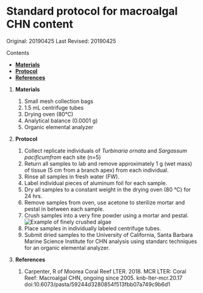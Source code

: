 # Standard protocol for macroalgal CHN content

Original: 20190425
Last Revised: 20190425

Contents
- [**Materials**](#Materials)  
- [**Protocol**](#Protocol)
- [**References**](#References)
 
1. <a name="Materials"></a> **Materials**
    1.  Small mesh collection bags
    1.  1.5 mL centrifuge tubes
    1.  Drying oven (80°C)
    1.  Analytical balance (0.0001 g)
    1.  Organic elemental analyzer 

2. <a name="Protocol"></a> **Protocol**

    1.  Collect replicate individuals of *Turbinaria ornata* and *Sargassum pacificumfrom* each site (n=5)
    1.  Return all samples to lab and remove approximately 1 g (wet mass) of tissue (5 cm from a branch apex) from each individual.
    1.  Rinse all samples in fresh water (FW).
    1.  Label individual pieces of aluminum foil for each sample.
    1.  Dry all samples to a constant weight in the drying oven (80 °C) for 24 hrs.
    1.  Remove samples from oven, use acetone to sterilize mortar and pestal in between each sample.
    1.  Crush samples into a very fine powder using a mortar and pestal. 
    ![Example of finely crushed algae](https://github.com/SilbigerLab/Environmental_Parameter_Protocols/blob/master/Images/algae.png)
    1.  Place samples in individually labeled centrifuge tubes. 
    1.  Submit dried samples to the University of California, Santa Barbara Marine Science Institute for CHN analysis using standarc techniques for an organic elemental analyzer.

3. <a name="References"></a> **References**

    1.  Carpenter, R of Moorea Coral Reef LTER. 2018. MCR LTER: Coral Reef: Macroalgal CHN, ongoing since 2005. knb-lter-mcr.20.17 doi:10.6073/pasta/59244d3280854f513fbb07a749c9b6d1












	  
   

















